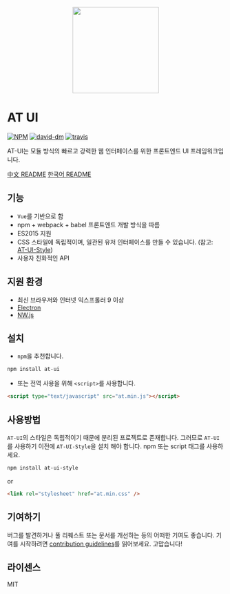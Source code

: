 <p align="center">
  <a href="https://at.aotu.io/">
    <img width="200" src="http://storage.360buyimg.com/mtd/home/logo-at1502718221686.svg">
  </a>
</p>

# AT UI

[![NPM][npm-version-image]][npm-version-url] [![david-dm][david-dm-image]][david-dm-url] [![travis][travis-image]][travis-url]

AT-UI는 모듈 방식의 빠르고 강력한 웹 인터페이스를 위한 프론트엔드 UI 프레임워크입니다.

[中文 README](README.zh-CN.md)
[한국어 README](README.ko-KR.md)

## 기능

- `Vue`를 기반으로 함
- npm + webpack + babel 프론트엔드 개발 방식을 따름
- ES2015 지원
- CSS 스타일에 독립적이며, 일관된 유저 인터페이스를 만들 수 있습니다. (참고: [AT-UI-Style](https://github.com/at-ui/at-ui-style))
- 사용자 친화적인 API

## 지원 환경

- 최신 브라우저와 인터넷 익스프롤러 9 이상
- [Electron](http://electron.atom.io/)
- [NW.js](http://nwjs.io)

## 설치

- `npm`을 추천합니다.

```bash
npm install at-ui
```

- 또는 전역 사용을 위해 `<script>`를 사용합니다.

```html
<script type="text/javascript" src="at.min.js"></script>
```

## 사용방법

`AT-UI`의 스타일은 독립적이기 때문에 분리된 프로젝트로 존재합니다. 그러므로 `AT-UI`를 사용하기 이전에 `AT-UI-Style`을 설치 해야 합니다. npm 또는 script 태그를 사용하세요.

```bash
npm install at-ui-style
```

or

```html
<link rel="stylesheet" href="at.min.css" />
```

## 기여하기

버그를 발견하거나 풀 리퀘스트 또는 문서를 개선하는 등의 어떠한 기여도 좋습니다. 기여를 시작하려면 [contribution guidelines](https://github.com/at-ui/at-ui/blob/master/.github/CONTRIBUTING.md)를 읽어보세요. 고맙습니다!

## 라이센스

MIT

[npm-version-image]: https://img.shields.io/npm/v/at-ui.svg?style=flat-square
[npm-version-url]: https://www.npmjs.com/package/at-ui
[david-dm-image]: https://david-dm.org/AT-UI/at-ui.svg?style=flat-square
[david-dm-url]: https://david-dm.org/AT-UI/at-ui
[travis-image]: https://img.shields.io/travis/AT-UI/at-ui/master.svg?style=flat-square
[travis-url]: https://travis-ci.org/AT-UI/at-ui
